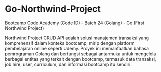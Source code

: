 # Go-Northwind-Project
Bootcamp Code Academy (Code ID) - Batch 24 (Golang) - Go (First Northwind Project)

Northwind Project CRUD API adalah solusi manajemen transaksi yang komprehensif dalam konteks bootcamp, mirip dengan platform pembelajaran online seperti Udemy. Proyek ini memanfaatkan bahasa pemrograman Golang dan berfungsi sebagai antarmuka untuk mengelola berbagai entitas yang terkait dengan bootcamp, termasuk data transaksi, job hire, user, curriculum, dan informasi bootcamp itu sendiri.
